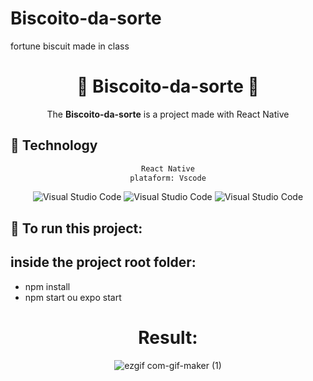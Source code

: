 # Biscoito-da-sorte
fortune biscuit made in class

<div align="center">
    <h1>🍪 Biscoito-da-sorte 🍪</h1>
</div>

<div align="center">

The **Biscoito-da-sorte** is a project made with React Native
</div> 

## :rocket: Technology

<div align="center">

```sh
React Native
plataform: Vscode
```
    
<img alt="Visual Studio Code" src="https://img.shields.io/badge/react_native-%2320232a.svg?style=for-the-badge&logo=react&logoColor=%2361DAFB"/>
<img alt="Visual Studio Code" src="https://img.shields.io/badge/expo-1C1E24?style=for-the-badge&logo=expo&logoColor=#D04A37"/>
<img alt="Visual Studio Code" src="https://img.shields.io/badge/Visual%20Studio%20Code-0078d7.svg?style=for-the-badge&logo=visual-studio-code&logoColor=white"/>

</div>

## :rocket: To run this project:
## inside the project root folder:

+ npm install
+ npm start ou expo start


<div align="center">
    
<h1>Result:</h1>

![ezgif com-gif-maker (1)](https://user-images.githubusercontent.com/97844175/167236954-73306028-2470-40a1-bbca-16eb0236923d.gif)
    
</div> 

